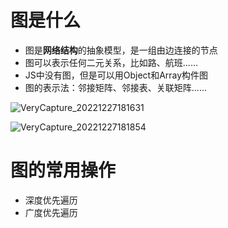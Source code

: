 # 图是什么

- 图是**网络结构**的抽象模型，是一组由边连接的节点
- 图可以表示任何二元关系，比如路、航班......
- JS中没有图，但是可以用Object和Array构件图
- 图的表示法：邻接矩阵、邻接表、关联矩阵......

![VeryCapture_20221227181631](https://user-images.githubusercontent.com/26371465/209651742-0536c42b-fcfb-4edb-8535-341e81dfc6a6.jpg)

![VeryCapture_20221227181854](https://user-images.githubusercontent.com/26371465/209651950-efd9b286-2199-4e0e-9cc3-02145253ff82.jpg)


# 图的常用操作

- 深度优先遍历
- 广度优先遍历
